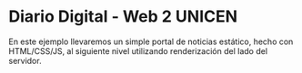 # Diario Digital - Web 2 UNICEN
En este ejemplo llevaremos un simple portal de noticias estático, hecho con HTML/CSS/JS, al siguiente nivel utilizando renderización del lado del servidor.